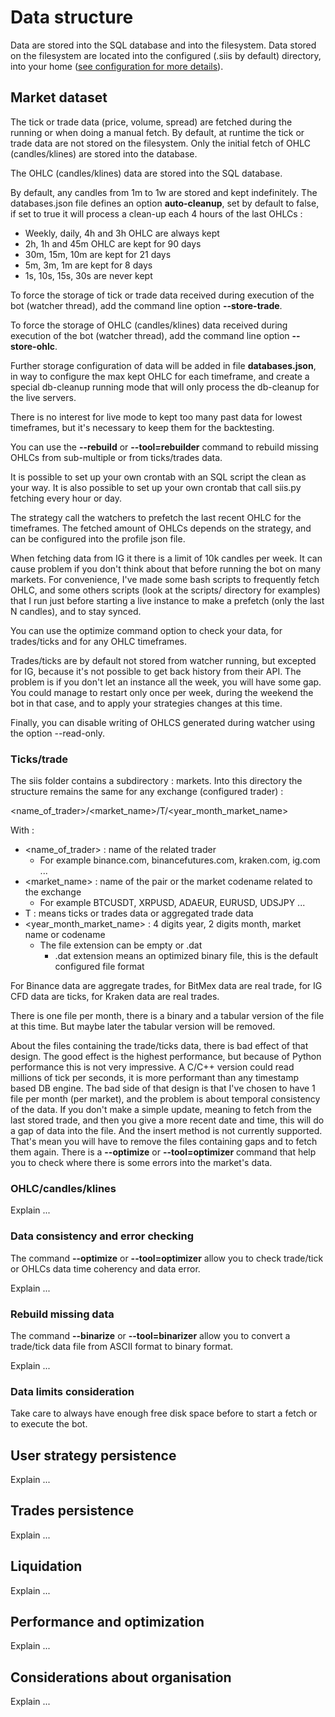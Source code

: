 # Data structure #

Data are stored into the SQL database and into the filesystem.
Data stored on the filesystem are located into the configured (.siis by default) directory,
into your home ([see configuration for more details](config.md)).

## Market dataset ##

The tick or trade data (price, volume, spread) are fetched during the running or when doing 
a manual fetch. By default, at runtime the tick or trade data are not stored on the filesystem.
Only the initial fetch of OHLC (candles/klines) are stored into the database.

The OHLC (candles/klines) data are stored into the SQL database. 

By default, any candles from 1m to 1w are stored and kept indefinitely.
The databases.json file defines an option **auto-cleanup**, set by default to false, if set to true it will process 
a clean-up each 4 hours of the last OHLCs :

* Weekly, daily, 4h and 3h OHLC are always kept
* 2h, 1h and 45m OHLC are kept for 90 days
* 30m, 15m, 10m are kept for 21 days
* 5m, 3m, 1m are kept for 8 days
* 1s, 10s, 15s, 30s are never kept

To force the storage of tick or trade data received during execution of the bot (watcher thread),
add the command line option **--store-trade**.

To force the storage of OHLC (candles/klines) data received during execution of the bot (watcher thread),
add the command line option **--store-ohlc**.

Further storage configuration of data will be added in file **databases.json**, in way to configure the max kept OHLC for each timeframe,
and create a special db-cleanup running mode that will only process the db-cleanup for the live servers.

There is no interest for live mode to kept too many past data for lowest timeframes, but it's necessary to keep them for
the backtesting.

You can use the **--rebuild** or **--tool=rebuilder** command to rebuild missing OHLCs from sub-multiple or from ticks/trades data.

It is possible to set up your own crontab with an SQL script the clean as your way.
It is also possible to set up your own crontab that call siis.py fetching every hour or day.

The strategy call the watchers to prefetch the last recent OHLC for the timeframes.
The fetched amount of OHLCs depends on the strategy, and can be configured into the profile json file.

When fetching data from IG it there is a limit of 10k candles per week. It can cause problem if you don't think about 
that before running the bot on many markets. For convenience, I've made some bash scripts to frequently fetch OHLC, 
and some others scripts (look at the scripts/ directory for examples) that I run just before starting a live instance 
to make a prefetch (only the last N candles), and to stay synced.

You can use the optimize command option to check your data, for trades/ticks and for any OHLC timeframes.

Trades/ticks are by default not stored from watcher running, but excepted for IG, because it's not possible to get back history from their API.
The problem is if you don't let an instance all the week, you will have some gap. You could manage to restart only once per week, during the
weekend the bot in that case, and to apply your strategies changes at this time.

Finally, you can disable writing of OHLCS generated during watcher using the option --read-only.

### Ticks/trade ###

The siis folder contains a subdirectory : markets. Into this directory the structure remains the same for any exchange (configured trader) :

<name_of_trader>/<market_name>/T/<year_month_market_name>

With :
  * <name_of_trader> : name of the related trader
    * For example binance.com, binancefutures.com, kraken.com, ig.com ...
  * <market_name> : name of the pair or the market codename related to the exchange
    * For example BTCUSDT, XRPUSD, ADAEUR, EURUSD, UDSJPY ...
  * T : means ticks or trades data or aggregated trade data
  * <year_month_market_name> : 4 digits year, 2 digits month, market name or codename
    * The file extension can be empty or .dat
      * .dat extension means an optimized binary file, this is the default configured file format

For Binance data are aggregate trades, for BitMex data are real trade, for IG CFD data are ticks,
for Kraken data are real trades.

There is one file per month, there is a binary and a tabular version of the file at this time. But maybe later
the tabular version will be removed.

About the files containing the trade/ticks data, there is bad effect of that design. The good effect is the highest performance, 
but because of Python performance this is not very impressive. A C/C++ version could read millions of tick per seconds, 
it is more performant than any timestamp based DB engine. The bad side of that design is that I've chosen 
to have 1 file per month (per market), and the problem is about temporal consistency of the data.
If you don't make a simple update, meaning to fetch from the last stored trade, and then you give a more recent date and time,
this will do a gap of data into the file. And the insert method is not currently supported. That's mean you will have 
to remove the files containing gaps and to fetch them again. There is a **--optimize** or **--tool=optimizer** command 
that help you to check where there is some errors into the market's data.

### OHLC/candles/klines ###

Explain ...

### Data consistency and error checking ###

The command **--optimize** or **--tool=optimizer** allow you to check trade/tick or OHLCs data time coherency and data error.

Explain ...

### Rebuild missing data ###

The command **--binarize** or **--tool=binarizer** allow you to convert a trade/tick data file from ASCII format to binary format.

Explain ...

### Data limits consideration ###

Take care to always have enough free disk space before to start a fetch or to execute the bot. 

## User strategy persistence ##

Explain ...

## Trades persistence ##

Explain ...

## Liquidation ##

Explain ...

## Performance and optimization ##

Explain ...

## Considerations about organisation ##

Explain ...
